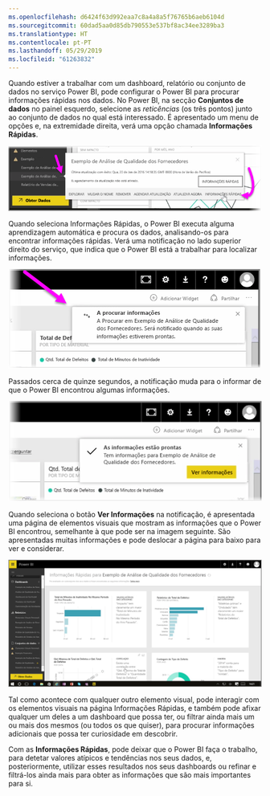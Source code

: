 ```yaml
---
ms.openlocfilehash: d6424f63d992eaa7c8a4a8a5f76765b6aeb6104d
ms.sourcegitcommit: 60dad5aa0d85db790553e537bf8ac34ee3289ba3
ms.translationtype: HT
ms.contentlocale: pt-PT
ms.lasthandoff: 05/29/2019
ms.locfileid: "61263832"
---
```

Quando estiver a trabalhar com um dashboard, relatório ou conjunto de dados no serviço Power BI, pode configurar o Power BI para procurar informações rápidas nos dados. No Power BI, na secção **Conjuntos de dados** no painel esquerdo, selecione as *reticências* (os três pontos) junto ao conjunto de dados no qual está interessado. É apresentado um menu de opções e, na extremidade direita, verá uma opção chamada **Informações Rápidas**.

![](media/4-1a-quick-insights/4-1a_1.png)

Quando seleciona Informações Rápidas, o Power BI executa alguma aprendizagem automática e procura os dados, analisando-os para encontrar informações rápidas. Verá uma notificação no lado superior direito do serviço, que indica que o Power BI está a trabalhar para localizar informações.

![](media/4-1a-quick-insights/4-1a_2.png)

Passados cerca de quinze segundos, a notificação muda para o informar de que o Power BI encontrou algumas informações.

![](media/4-1a-quick-insights/4-1a_3.png)

Quando seleciona o botão **Ver Informações** na notificação, é apresentada uma página de elementos visuais que mostram as informações que o Power BI encontrou, semelhante à que pode ser na imagem seguinte. São apresentadas muitas informações e pode deslocar a página para baixo para ver e considerar.

![](media/4-1a-quick-insights/4-1a_4.png)

Tal como acontece com qualquer outro elemento visual, pode interagir com os elementos visuais na página Informações Rápidas, e também pode afixar qualquer um deles a um dashboard que possa ter, ou filtrar ainda mais um ou mais dos mesmos (ou todos os que quiser), para procurar informações adicionais que possa ter curiosidade em descobrir.

Com as **Informações Rápidas**, pode deixar que o Power BI faça o trabalho, para detetar valores atípicos e tendências nos seus dados, e, posteriormente, utilizar esses resultados nos seus dashboards ou refinar e filtrá-los ainda mais para obter as informações que são mais importantes para si.

